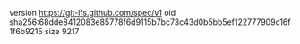 version https://git-lfs.github.com/spec/v1
oid sha256:68dde8412083e85778f6d9115b7bc73c43d0b5bb5ef122777909c16f1f6b9215
size 9217
